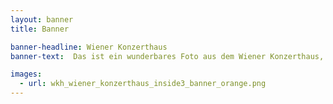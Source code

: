 ```yaml
---
layout: banner
title: Banner

banner-headline: Wiener Konzerthaus
banner-text:  Das ist ein wunderbares Foto aus dem Wiener Konzerthaus, wo ein Orchester auf der Bühne sitzt und spielt.

images:
  - url: wkh_wiener_konzerthaus_inside3_banner_orange.png
---
```

